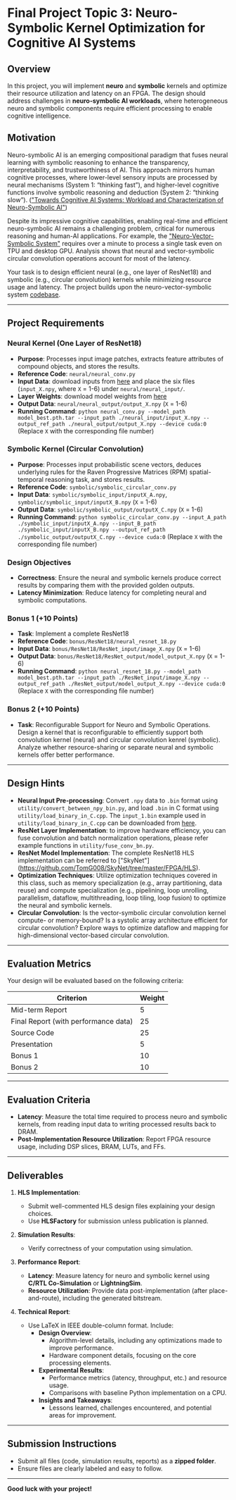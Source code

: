# Final Project Topic 3: Neuro-Symbolic Kernel Optimization for Cognitive AI Systems

## Overview

In this project, you will implement **neuro** and **symbolic** kernels and optimize their resource utilization and latency on an FPGA. The design should address challenges in **neuro-symbolic AI workloads**, where heterogeneous neuro and symbolic components require efficient processing to enable cognitive intelligence.


## Motivation

Neuro-symbolic AI is an emerging compositional paradigm that fuses neural learning with symbolic reasoning to enhance the transparency, interpretability, and trustworthiness of AI. This approach mirrors human cognitive processes, where lower-level sensory inputs are processed by neural mechanisms (System 1: “thinking fast”), and higher-level cognitive functions involve symbolic reasoning and deduction (System 2: “thinking slow”). (["Towards Cognitive AI Systems: Workload and Characterization of Neuro-Symbolic AI"](https://ieeexplore.ieee.org/document/10590020))

Despite its impressive cognitive capabilities, enabling real-time and efficient neuro-symbolic AI remains a challenging problem, critical for numerous reasoning and human-AI applications. For example, the ["Neuro-Vector-Symbolic System"](https://www.nature.com/articles/s42256-023-00630-8) requires over a minute to process a single task even on TPU and desktop GPU. Analysis shows that neural and vector-symbolic circular convolution operations account for most of the latency.

Your task is to design efficient neural (e.g., one layer of ResNet18) and symbolic (e.g., circular convolution) kernels while minimizing resource usage and latency. The project builds upon the neuro-vector-symbolic system [codebase](https://github.com/IBM/neuro-vector-symbolic-architectures-raven/tree/main).

---

## Project Requirements

### Neural Kernel (One Layer of ResNet18)
- **Purpose**: Processes input image patches, extracts feature attributes of compound objects, and stores the results.
- **Reference Code**: `neural/neural_conv.py`
- **Input Data**: download inputs from [here](https://drive.google.com/file/d/1pelBT7OxsK2hBqJ2Ww-Sq9nyIl8M4FRx/view?usp=drive_link) and place the six files (`input_X.npy`, where `X` = 1-6) under `neural/neural_input/`.
- **Layer Weights**: download model weights from [here](https://drive.google.com/file/d/1R66bKtFIaP0_OqjvWlSrLZS35ePiTnMG/view?usp=sharing)
- **Output Data**: `neural/neural_output/output_X.npy` (`X` = 1-6)
- **Running Command**: `python neural_conv.py --model_path model_best.pth.tar --input_path ./neural_input/input_X.npy --output_ref_path ./neural_output/output_X.npy --device cuda:0` (Replace `X` with the corresponding file number)

### Symbolic Kernel (Circular Convolution)
- **Purpose**: Processes input probabilistic scene vectors, deduces underlying rules for the Raven Progressive Matrices (RPM) spatial-temporal reasoning task, and stores results.
- **Reference Code**: `symbolic/symbolic_circular_conv.py`
- **Input Data**: `symbolic/symbolic_input/inputX_A.npy`, `symbolic/symbolic_input/inputX_B.npy` (`X` = 1-6)
- **Output Data**: `symbolic/symbolic_output/outputX_C.npy` (`X` = 1-6)
- **Running Command**: `python symbolic_circular_conv.py --input_A_path ./symbolic_input/inputX_A.npy --input_B_path ./symbolic_input/inputX_B.npy --output_ref_path ./symbolic_output/outputX_C.npy --device cuda:0` (Replace `X` with the corresponding file number)

### Design Objectives
- **Correctness**: Ensure the neural and symbolic kernels produce correct results by comparing them with the provided golden outputs.
- **Latency Minimization**: Reduce latency for completing neural and symbolic computations.

### Bonus 1 (+10 Points)
- **Task**: Implement a complete ResNet18
- **Reference Code**: `bonus/ResNet18/neural_resnet_18.py`
- **Input Data**: `bonus/ResNet18/ResNet_input/image_X.npy` (`X` = 1-6)
- **Output Data**: `bonus/ResNet18/ResNet_output/model_output_X.npy` (`X` = 1-6)
- **Running Command**: `python neural_resnet_18.py --model_path model_best.pth.tar --input_path ./ResNet_input/image_X.npy --output_ref_path ./ResNet_output/model_output_X.npy --device cuda:0` (Replace `X` with the corresponding file number)

### Bonus 2 (+10 Points)
- **Task**: Reconfigurable Support for Neuro and Symbolic Operations. Design a kernel that is reconfigurable to efficiently support both convolution kernel (neural) and circular convolution kenrel (symbolic). Analyze whether resource-sharing or separate neural and symbolic kernels offer better performance.

---

## Design Hints
- **Neural Input Pre-processing**: Convert `.npy` data to `.bin` format using `utility/convert_between_npy_bin.py`, and load `.bin` in C format using `utility/load_binary_in_C.cpp`. The `input_1.bin` example used in `utility/load_binary_in_C.cpp` can be downloaded from [here](https://drive.google.com/file/d/1I_MmbxUvrWPNFv1uQHOj1g2O5_11CtCT/view?usp=sharing).
- **ResNet Layer Implementation**: to improve hardware efficiency, you can fuse convolution and batch normalization operations, please refer example functions in `utility/fuse_conv_bn.py`.
- **ResNet Model Implementation**: The complete ResNet18 HLS implementation can be referred to ["SkyNet"] (https://github.com/TomG008/SkyNet/tree/master/FPGA/HLS).
- **Optimization Techniques**: Utilize optimization techniques covered in this class, such as memory specialization (e.g., array partitioning, data reuse) and compute specialization (e.g., pipelining, loop unrolling, parallelism, dataflow, multithreading, loop tiling, loop fusion) to optimize the neural and symbolic kernels.
- **Circular Convolution**: Is the vector-symbolic circular convolution kernel compute- or memory-bound? Is a systolic array architecture efficient for circular convolution? Explore ways to optimize dataflow and mapping for high-dimensional vector-based circular convolution.

---

## Evaluation Metrics

Your design will be evaluated based on the following criteria:

| **Criterion**                         | **Weight** |
|---------------------------------------|------------|
| Mid-term Report                       | 5          |
| Final Report (with performance data)  | 25         |
| Source Code                           | 25         |
| Presentation                          | 5          |
| Bonus 1                               | 10         |
| Bonus 2                               | 10         |

---

## Evaluation Criteria
- **Latency**: Measure the total time required to process neuro and symbolic kernels, from reading input data to writing processed results back to DRAM.
- **Post-Implementation Resource Utilization**: Report FPGA resource usage, including DSP slices, BRAM, LUTs, and FFs.

---

## Deliverables

1. **HLS Implementation**:
   - Submit well-commented HLS design files explaining your design choices.
   - Use **HLSFactory** for submission unless publication is planned.

2. **Simulation Results**:
   - Verify correctness of your computation using simulation.

3. **Performance Report**:
   - **Latency**: Measure latency for neuro and symbolic kernel using **C/RTL Co-Simulation** or **LightningSim**.
   - **Resource Utilization**: Provide data post-implementation (after place-and-route), including the generated bitstream.

4. **Technical Report**:
   - Use LaTeX in IEEE double-column format. Include:
     - **Design Overview**:
       - Algorithm-level details, including any optimizations made to improve performance.
       - Hardware component details, focusing on the core processing elements.
     - **Experimental Results**:
       - Performance metrics (latency, throughput, etc.) and resource usage.
       - Comparisons with baseline Python implementation on a CPU.
     - **Insights and Takeaways**:
       - Lessons learned, challenges encountered, and potential areas for improvement.

---

## Submission Instructions

- Submit all files (code, simulation results, reports) as a **zipped folder**.
- Ensure files are clearly labeled and easy to follow.

---

**Good luck with your project!**